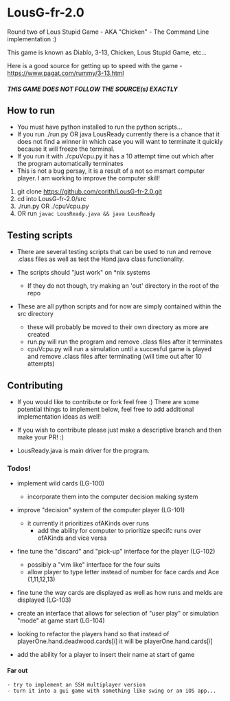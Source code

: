 # LousG-fr-2.0
Round two of Lous Stupid Game - AKA "Chicken" - The Command Line implementation :)

This game is known as Diablo, 3-13, Chicken, Lous Stupid Game, etc...

Here is a good source for getting up to speed with the game
    - https://www.pagat.com/rummy/3-13.html

##### THIS GAME DOES NOT FOLLOW THE SOURCE(s) EXACTLY

## How to run

- You must have python installed to run the python scripts...
- If you run ./run.py OR java LousReady currently there is a chance that it does not find a winner in which case you will want to terminate it quickly because it will freeze the terminal.
- If you run it with ./cpuVcpu.py it has a 10 attempt time out which after the program automatically terminates
- This is not a bug persay, it is a result of a not so msmart computer player. I am working to improve the computer skill!

1. git clone https://github.com/corith/LousG-fr-2.0.git
2. cd into LousG-fr-2.0/src
3. ./run.py OR ./cpuVcpu.py
4. OR run `javac LousReady.java && java LousReady`


## Testing scripts

- There are several testing scripts that can be used to run and remove .class files as well as test the Hand.java class functionality.

- The scripts should "just work" on \*nix systems
    - If they do not though, try making an 'out' directory in the root of the repo

- These are all python scripts and for now are simply contained within the src directory
    - these will probably be moved to their own directory as more are created
    - run.py will run the program and remove .class files after it terminates
    - cpuVcpu.py will run a simulation until a succesful game is played and remove .class files after terminating (will time out after 10 attempts)

## Contributing

- If you would like to contribute or fork feel free :) There are some potential things to implement below, feel free to add additional implementation ideas as well!

- If you wish to contribute please just make a descriptive branch and then make your PR! :)

- LousReady.java is main driver for the program.

### Todos!

- implement wild cards (LG-100)
    - incorporate them into the computer decision making system

- improve "decision" system of the computer player (LG-101)
    - it currently it prioritizes ofAKinds over runs
        - add the ability for computer to prioritize specifc runs over ofAKinds and vice versa 

- fine tune the "discard" and "pick-up" interface for the player (LG-102)
    - possibly a "vim like" interface for the four suits
    - allow player to type letter instead of number for face cards and Ace (1,11,12,13)

- fine tune the way cards are displayed as well as how runs and melds are displayed (LG-103)

- create an interface that allows for selection of "user play" or simulation "mode" at game start (LG-104)

- looking to refactor the players hand so that instead of playerOne.hand.deadwood.cards[i] it will be playerOne.hand.cards[i]

- add the ability for a player to insert their name at start of game

#### Far out
    - try to implement an SSH multiplayer version
    - turn it into a gui game with something like swing or an iOS app...
